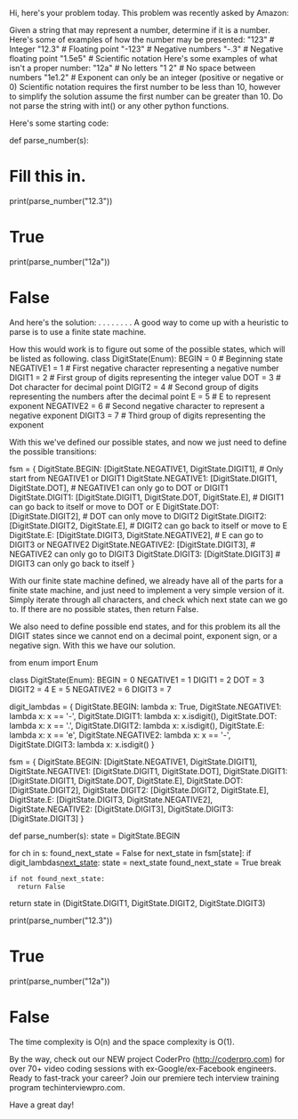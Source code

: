 Hi, here's your problem today. This problem was recently asked by Amazon:

Given a string that may represent a number, determine if it is a number. Here's some of examples of how the number may be presented:
"123" # Integer
"12.3" # Floating point
"-123" # Negative numbers
"-.3" # Negative floating point
"1.5e5" # Scientific notation
Here's some examples of what isn't a proper number:
"12a" # No letters
"1 2" # No space between numbers
"1e1.2" # Exponent can only be an integer (positive or negative or 0)
Scientific notation requires the first number to be less than 10, however to simplify the solution assume the first number can be greater than 10. Do not parse the string with int() or any other python functions.

Here's some starting code:

def parse_number(s):
   # Fill this in.
   
print(parse_number("12.3"))
# True

print(parse_number("12a"))
# False


And here's the solution:
.
.
.
.
.
.
.
.
A good way to come up with a heuristic to parse is to use a finite state machine.

How this would work is to figure out some of the possible states, which will be listed as following.
class DigitState(Enum):
	BEGIN = 0      # Beginning state
	NEGATIVE1 = 1  # First negative character representing a negative number
	DIGIT1 = 2     # First group of digits representing the integer value
	DOT = 3        # Dot character for decimal point
	DIGIT2 = 4     # Second group of digits representing the numbers after the decimal point
	E = 5          # E to represent exponent
	NEGATIVE2 = 6  # Second negative character to represent a negative exponent
	DIGIT3 = 7     # Third group of digits representing the exponent

With this we've defined our possible states, and now we just need to define the possible transitions:

fsm = {
	DigitState.BEGIN: [DigitState.NEGATIVE1, DigitState.DIGIT1],           # Only start from NEGATIVE1 or DIGIT1
	DigitState.NEGATIVE1: [DigitState.DIGIT1, DigitState.DOT],             # NEGATIVE1 can only go to DOT or DIGIT1
	DigitState.DIGIT1: [DigitState.DIGIT1, DigitState.DOT, DigitState.E],  # DIGIT1 can go back to itself or move to DOT or E
	DigitState.DOT: [DigitState.DIGIT2],                                   # DOT can only move to DIGIT2
	DigitState.DIGIT2: [DigitState.DIGIT2, DigitState.E],                  # DIGIT2 can go back to itself or move to E
	DigitState.E: [DigitState.DIGIT3, DigitState.NEGATIVE2],               # E can go to DIGIT3 or NEGATIVE2
	DigitState.NEGATIVE2: [DigitState.DIGIT3],                             # NEGATIVE2 can only go to DIGIT3
	DigitState.DIGIT3: [DigitState.DIGIT3]                                 # DIGIT3 can only go back to itself
}

With our finite state machine defined, we already have all of the parts for a finite state machine, and just need to implement a very simple version of it. Simply iterate through all characters, and check which next state can we go to. If there are no possible states, then return False.

We also need to define possible end states, and for this problem its all the DIGIT states since we cannot end on a decimal point, exponent sign, or a negative sign. With this we have our solution.

from enum import Enum

class DigitState(Enum):
  BEGIN = 0
  NEGATIVE1 = 1
  DIGIT1 = 2
  DOT = 3
  DIGIT2 = 4
  E = 5
  NEGATIVE2 = 6
  DIGIT3 = 7

digit_lambdas = {
    DigitState.BEGIN: lambda x: True,
    DigitState.NEGATIVE1: lambda x: x == '-',
    DigitState.DIGIT1: lambda x: x.isdigit(),
    DigitState.DOT: lambda x: x == '.',
    DigitState.DIGIT2: lambda x: x.isdigit(),
    DigitState.E: lambda x: x == 'e',
    DigitState.NEGATIVE2: lambda x: x == '-',
    DigitState.DIGIT3: lambda x: x.isdigit()
}

fsm = {
    DigitState.BEGIN: [DigitState.NEGATIVE1, DigitState.DIGIT1],
    DigitState.NEGATIVE1: [DigitState.DIGIT1, DigitState.DOT],
    DigitState.DIGIT1: [DigitState.DIGIT1, DigitState.DOT, DigitState.E],
    DigitState.DOT: [DigitState.DIGIT2],
    DigitState.DIGIT2: [DigitState.DIGIT2, DigitState.E],
    DigitState.E: [DigitState.DIGIT3, DigitState.NEGATIVE2],
    DigitState.NEGATIVE2: [DigitState.DIGIT3],
    DigitState.DIGIT3: [DigitState.DIGIT3]
}


def parse_number(s):
  state = DigitState.BEGIN

  for ch in s:
    found_next_state = False
    for next_state in fsm[state]:
      if digit_lambdas[next_state](ch):
        state = next_state
        found_next_state = True
        break

    if not found_next_state:
      return False

  return state in (DigitState.DIGIT1, DigitState.DIGIT2, DigitState.DIGIT3)


print(parse_number("12.3"))
# True

print(parse_number("12a"))
# False

The time complexity is O(n) and the space complexity is O(1).

By the way, check out our NEW project CoderPro (http://coderpro.com) for over 70+ video coding sessions with ex-Google/ex-Facebook engineers.
Ready to fast-track your career? Join our premiere tech interview training program techinterviewpro.com.

Have a great day!
